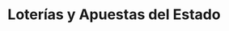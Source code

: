 ---
title: "Loterías y Apuestas del Estado"
url: /muxia/loterias-y-apuestas-del-estado/
shop: lotería
---